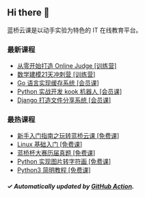 ## Hi there 👋

蓝桥云课是以动手实验为特色的 IT 在线教育平台。

### 最新课程

<!-- LATEST:START -->
- [从零开始打造 Online Judge [训练营]](https://www.lanqiao.cn/courses/20638/)
- [数学建模21天冲刺营 [训练营]](https://www.lanqiao.cn/courses/20137/)
- [Go 语言实现缓存系统 [会员课]](https://www.lanqiao.cn/courses/504/)
- [Python 实战开发 kook 机器人 [会员课]](https://www.lanqiao.cn/courses/18797/)
- [Django 打造文件分享系统 [会员课]](https://www.lanqiao.cn/courses/993/)
<!-- LATEST:END -->

### 最热课程

<!-- HOTEST:START -->
- [新手入门指南之玩转蓝桥云课 [免费课]](https://www.lanqiao.cn/courses/63/)
- [Linux 基础入门 [免费课]](https://www.lanqiao.cn/courses/1/)
- [蓝桥杯大赛历届真题 [免费课]](https://www.lanqiao.cn/courses/2786/)
- [Python 实现图片转字符画 [免费课]](https://www.lanqiao.cn/courses/370/)
- [Python3 简明教程 [免费课]](https://www.lanqiao.cn/courses/596/)
<!-- HOTEST:END -->

##### ✓ Automatically updated by [GitHub Action](https://github.com/lanqiao-courses/.github/actions/workflows/update.yml).
